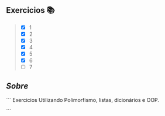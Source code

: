 ## Exercicios :books:

> - [x] 1
> - [x] 2
> - [x] 3
> - [x] 4
> - [x] 5
> - [x] 6
> - [ ] 7

## **_Sobre_**
´´´
Exercicios Utilizando Polimorfismo, listas, dicionários e OOP.

´´´
